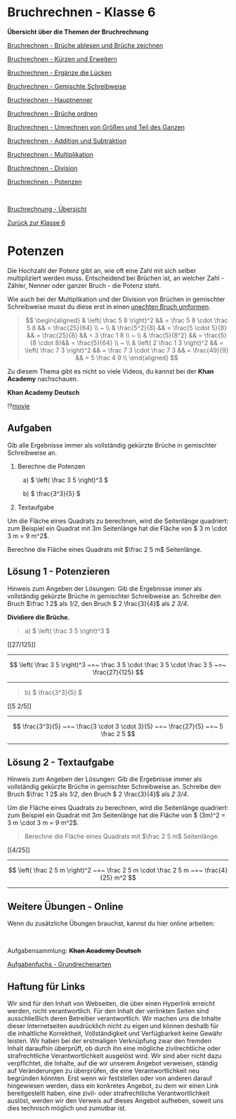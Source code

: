 <!--
author: Susanne Suckfüll
email: su-aes@masannek.de
language: de
narrator: German Female
script: url.js

View this file on https://liascript.github.io/course/?https://raw.githubusercontent.com/SUC-AES/Mathematik-5/master/2_Massen_1.md
-->

# Bruchrechnen - Klasse 6

**Übersicht über die Themen der Bruchrechnung**

[Bruchrechnen - Brüche ablesen und Brüche zeichnen](https://liascript.github.io/course/?https://raw.githubusercontent.com/SUC-AES/Mathe-Webseite/master/Klasse_06/02_Bruchrechnen/M-06-02-01-Ablesen-Zeichnen.md#2)

[Bruchrechnen - Kürzen und Erweitern](https://liascript.github.io/course/?https://raw.githubusercontent.com/SUC-AES/Mathe-Webseite/master/Klasse_06/02_Bruchrechnen/M-06-02-02-Kuerzen-Erweitern.md#2)

[Bruchrechnen - Ergänze die Lücken](https://liascript.github.io/course/?https://raw.githubusercontent.com/SUC-AES/Mathe-Webseite/master/Klasse_06/02_Bruchrechnen/M-06-02-03-Ergaenze-Luecken.md#2)

[Bruchrechnen - Gemischte Schreibweise](https://liascript.github.io/course/?https://raw.githubusercontent.com/SUC-AES/Mathe-Webseite/master/Klasse_06/02_Bruchrechnen/M-06-02-04-Gemischte-Schreibweise.md#2)

[Bruchrechnen - Hauptnenner](https://liascript.github.io/course/?https://raw.githubusercontent.com/SUC-AES/Mathe-Webseite/master/Klasse_06/02_Bruchrechnen/M-06-02-05-Hauptnenner.md#2)

[Bruchrechnen - Brüche ordnen](https://liascript.github.io/course/?https://raw.githubusercontent.com/SUC-AES/Mathe-Webseite/master/Klasse_06/02_Bruchrechnen/M-06-02-06-Brueche-ordnen.md#2)

[Bruchrechnen - Umrechnen von Größen und Teil des Ganzen](https://liascript.github.io/course/?https://raw.githubusercontent.com/SUC-AES/Mathe-Webseite/master/Klasse_06/02_Bruchrechnen/M-06-02-07-Groessen-Teil-des-Ganzen.md#2)

[Bruchrechnen - Addition und Subtraktion](https://liascript.github.io/course/?https://raw.githubusercontent.com/SUC-AES/Mathe-Webseite/master/Klasse_06/02_Bruchrechnen/M-06-02-08-Addition-Subtraktion.md#2)

[Bruchrechnen - Multiplikation]()

[Bruchrechnen - Division]()

[Bruchrechnen - Potenzen]()



$\qquad$

[Bruchrechnung - Übersicht](https://liascript.github.io/course/?https://raw.githubusercontent.com/SUC-AES/Mathe-Webseite/master/Klasse_06/02_Bruchrechnen/M-06-02-00-Uebersicht.md#1)

[Zurück zur Klasse 6]()




# Potenzen

Die Hochzahl der Potenz gibt an, wie oft eine Zahl mit sich selber multipliziert werden muss. Entscheidend bei Brüchen ist, an welcher Zahl - Zähler, Nenner oder ganzer Bruch - die Potenz steht.

Wie auch bei der Multiplikation und der Division von Brüchen in gemischter Schreibweise musst du diese erst in einen [unechten Bruch umformen](https://liascript.github.io/course/?https://raw.githubusercontent.com/SUC-AES/Mathe-Webseite/master/Klasse_06/02_Bruchrechnen/M-06-02-04-Gemischte-Schreibweise.md#2).

> $$
\begin{aligned}
  & \left( \frac 5 8 \right)^2 && = \frac 5 8 \cdot \frac 5 8 && = \frac{25}{64} \\ ~ \\
  & \frac{5^2}{8} && = \frac{5 \cdot 5}{8} && = \frac{25}{8} && = 3 \frac 1 8 \\ ~ \\
  & \frac{5}{8^2} && = \frac{5}{8 \cdot 8}&& = \frac{5}{64} \\ ~ \\
  & \left( 2 \frac 1 3 \right)^2 && = \left( \frac 7 3 \right)^2 && = \frac 7 3 \cdot \frac 7 3 && = \frac{49}{9} && = 5 \frac 4 9 \\
\end{aligned}
$$


Zu diesem Thema gibt es nicht so viele Videos, du kannst bei der **Khan Academy** nachschauen.

**Khan Academy Deutsch**

!?[movie](https://www.youtube.com/watch?v=Z1wVMnu1xNM)



## Aufgaben

Gib alle Ergebnisse immer als vollständig gekürzte Brüche in gemischter Schreibweise an.

1. Berechne die Potenzen

$\qquad$ a) $ \left( \frac 3 5 \right)^3 $

$\qquad$ b) $ \frac{3^3}{5} $

2. Textaufgabe

Um die Fläche eines Quadrats zu berechnen, wird die Seitenlänge quadriert: zum Beispiel ein Quadrat mit $3 m$ Seitenlänge hat die Fläche von $ 3 m \cdot 3 m = 9 m^2$.

Berechne die Fläche eines Quadrats mit $\frac 2 5 m$ Seitenlänge.


## Lösung 1 - Potenzieren

Hinweis zum Angeben der Lösungen: Gib die Ergebnisse immer als vollständig gekürzte Brüche in gemischter Schreibweise an. Schreibe den Bruch $\frac 1 2$ als *1/2*, den Bruch $ 2 \frac{3}{4}$ als *2 3/4*.  

**Dividiere die Brüche.**

> a) $ \left( \frac 3 5 \right)^3 $


[[27/125]]
*********************************


$$ \left( \frac 3 5 \right)^3 ~=~ \frac 3 5 \cdot \frac 3 5 \cdot \frac 3 5 ~=~ \frac{27}{125} $$

*********************************


> b) $ \frac{3^3}{5} $

[[5 2/5]]
*********************************


$$ \frac{3^3}{5} ~=~ \frac{3 \cdot 3 \cdot 3}{5} ~=~ \frac{27}{5} ~=~ 5 \frac 2 5 $$

*********************************



## Lösung 2 - Textaufgabe

Hinweis zum Angeben der Lösungen: Gib die Ergebnisse immer als vollständig gekürzte Brüche in gemischter Schreibweise an. Schreibe den Bruch $\frac 1 2$ als *1/2*, den Bruch $ 2 \frac{3}{4}$ als *2 3/4*.

Um die Fläche eines Quadrats zu berechnen, wird die Seitenlänge quadriert: zum Beispiel ein Quadrat mit $3 m$ Seitenlänge hat die Fläche von $ (3m)^2 = 3 m \cdot 3 m = 9 m^2$.

> Berechne die Fläche eines Quadrats mit $\frac 2 5 m$ Seitenlänge.


[[4/25]]
*************************************


$$ \left( \frac 2 5 m \right)^2 ~=~ \frac 2 5 m \cdot \frac 2 5 m ~=~ \frac{4}{25} m^2 $$

*************************************


## Weitere Übungen - Online

Wenn du zusätzliche Übungen brauchst, kannst du hier online arbeiten:

$~$

Aufgabensammlung: **~~Khan Academy Deutsch~~**

[Aufgabenfuchs - Grundrechenarten](https://de.khanacademy.org/math/cc-sixth-grade-math/cc-6th-arithmetic-operations/cc-6th-exponents/e/powers-of-fractions)




## Haftung für Links

Wir sind für den Inhalt von Webseiten, die über einen Hyperlink erreicht werden, nicht verantwortlich. Für den Inhalt der verlinkten Seiten sind ausschließlich deren Betreiber verantwortlich. Wir machen uns die Inhalte dieser Internetseiten ausdrücklich nicht zu eigen und können deshalb für die inhaltliche Korrektheit, Vollständigkeit und Verfügbarkeit keine Gewähr leisten. Wir haben bei der erstmaligen Verknüpfung zwar den fremden Inhalt daraufhin überprüft, ob durch ihn eine mögliche zivilrechtliche oder strafrechtliche Verantwortlichkeit ausgelöst wird. Wir sind aber nicht dazu verpflichtet, die Inhalte, auf die wir unserem Angebot verweisen, ständig auf Veränderungen zu überprüfen, die eine Verantwortlichkeit neu begründen könnten. Erst wenn wir feststellen oder von anderen darauf hingewiesen werden, dass ein konkretes Angebot, zu dem wir einen Link bereitgestellt haben, eine zivil- oder strafrechtliche Verantwortlichkeit auslöst, werden wir den Verweis auf dieses Angebot aufheben, soweit uns dies technisch möglich und zumutbar ist.
